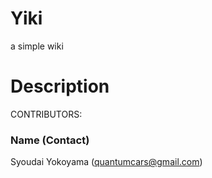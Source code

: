 # Yiki

a simple wiki

# Description

CONTRIBUTORS:
   ### Name (Contact)
   Syoudai Yokoyama (quantumcars@gmail.com)